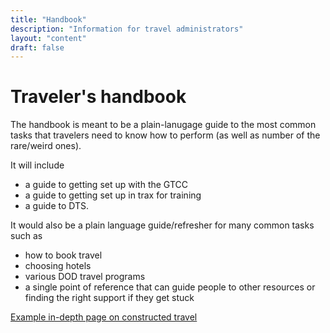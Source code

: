 ```yaml
---
title: "Handbook"
description: "Information for travel administrators"
layout: "content"
draft: false
---
```


# Traveler's handbook

The handbook is meant to be a plain-lanugage guide to the most common tasks that travelers need to know how to perform (as well as number of the rare/weird ones).

It will include

- a guide to getting set up with the GTCC
- a guide to getting set up in trax for training
- a guide to DTS.

It would also be a plain language guide/refresher for many common tasks such as

- how to book travel
- choosing hotels
- various DOD travel programs
- a single point of reference that can guide people to other resources or finding the right support if they get stuck


[Example in-depth page on constructed travel](travel-tdy/constructed-travel)